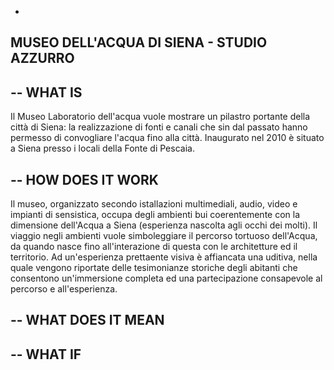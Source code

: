 -
MUSEO DELL'ACQUA DI SIENA  - STUDIO AZZURRO
-

--
WHAT IS
--
Il Museo Laboratorio dell'acqua vuole mostrare un pilastro portante della città di Siena: la realizzazione di fonti e canali che sin dal passato hanno permesso di convogliare l'acqua fino alla città.
Inaugurato nel 2010 è situato a Siena presso i locali della Fonte di Pescaia.

--
HOW DOES IT WORK
--
Il museo, organizzato secondo istallazioni multimediali, audio, video e impianti di sensistica, occupa degli ambienti bui coerentemente con la dimensione dell'Acqua a Siena (esperienza nascolta agli occhi dei molti).
Il viaggio negli ambienti vuole simboleggiare il percorso tortuoso dell'Acqua, da quando nasce fino all'interazione di questa con le architetture ed il territorio.
Ad un'esperienza prettaente visiva è affiancata una uditiva, nella quale vengono riportate delle tesimonianze storiche degli abitanti che consentono un'immersione completa ed una partecipazione consapevole al percorso e all'esperienza.

--
WHAT DOES IT MEAN
--


--
WHAT IF
--
